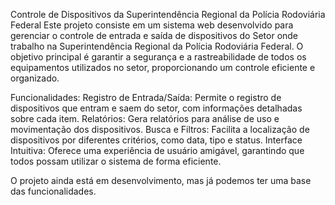 Controle de Dispositivos da Superintendência Regional da Polícia Rodoviária Federal
Este projeto consiste em um sistema web desenvolvido para gerenciar o controle de entrada e saída de dispositivos do Setor onde trabalho na Superintendência Regional da Polícia Rodoviária Federal.
O objetivo principal é garantir a segurança e a rastreabilidade de todos os equipamentos utilizados no setor, proporcionando um controle eficiente e organizado.

Funcionalidades:
Registro de Entrada/Saída: Permite o registro de dispositivos que entram e saem do setor, com informações detalhadas sobre cada item.
Relatórios: Gera relatórios para análise de uso e movimentação dos dispositivos.
Busca e Filtros: Facilita a localização de dispositivos por diferentes critérios, como data, tipo e status.
Interface Intuitiva: Oferece uma experiência de usuário amigável, garantindo que todos possam utilizar o sistema de forma eficiente.

O projeto ainda está em desenvolvimento, mas já podemos ter uma base das funcionalidades.
